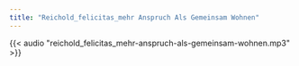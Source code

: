 ```yaml
---
title: "Reichold_felicitas_mehr Anspruch Als Gemeinsam Wohnen"
---
```


{{< audio "reichold_felicitas_mehr-anspruch-als-gemeinsam-wohnen.mp3" >}}
